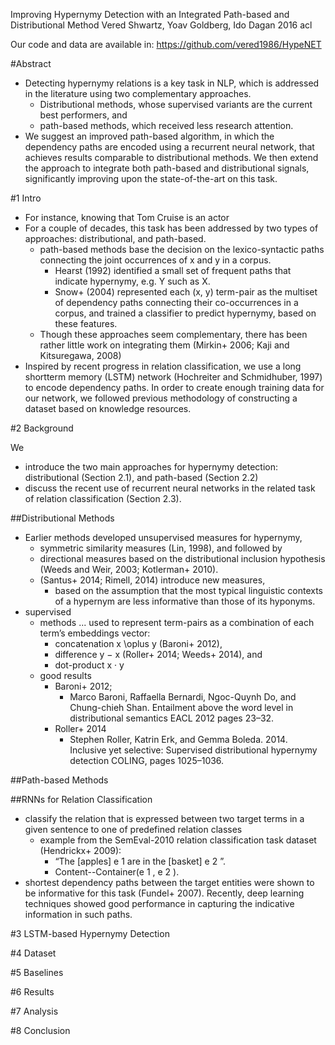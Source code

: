 Improving Hypernymy Detection
  with an Integrated Path-based and Distributional Method
Vered Shwartz, Yoav Goldberg, Ido Dagan
2016 acl

  Our code and data are available in: https://github.com/vered1986/HypeNET

#Abstract

* Detecting hypernymy relations is a key task in NLP, which is addressed in the
literature using two complementary approaches. 
  * Distributional methods, whose supervised variants are the current best
    performers, and 
  * path-based methods, which received less research attention. 
* We suggest an improved path-based algorithm, in which the dependency paths
  are encoded using a recurrent neural network, that achieves results
  comparable to distributional methods. We then extend the approach to
  integrate both path-based and distributional signals, significantly improving
  upon the state-of-the-art on this task.

#1 Intro

* For instance, knowing that Tom Cruise is an actor
* For a couple of decades, this task has been addressed by two types of
  approaches: distributional, and path-based.
  * path-based methods base the decision on the lexico-syntactic paths
    connecting the joint occurrences of x and y in a corpus. 
    * Hearst (1992) identified a small set of frequent paths that indicate
      hypernymy, e.g. Y such as X. 
    * Snow+ (2004) represented each (x, y) term-pair as the multiset of
      dependency paths connecting their co-occurrences in a corpus, and
      trained a classifier to predict hypernymy, based on these features.
  * Though these approaches seem complementary, there has been rather little
    work on integrating them 
      (Mirkin+ 2006; Kaji and Kitsuregawa, 2008)
* Inspired by recent progress in relation classification, we use a long
  shortterm memory (LSTM) network (Hochreiter and Schmidhuber, 1997) to encode
  dependency paths.  In order to create enough training data for our network,
  we followed previous methodology of constructing a dataset based on
  knowledge resources.

#2 Background

We 
  * introduce the two main approaches for hypernymy detection: distributional
    (Section 2.1), and path-based (Section 2.2)
  * discuss the recent use of recurrent neural networks in the related task of
    relation classification (Section 2.3).

##Distributional Methods

* Earlier methods developed unsupervised measures for hypernymy, 
  * symmetric similarity measures (Lin, 1998), and followed by 
  * directional measures based on the distributional inclusion hypothesis
    (Weeds and Weir, 2003; Kotlerman+ 2010).
  * (Santus+ 2014; Rimell, 2014) introduce new measures, 
    * based on the assumption that the most typical linguistic contexts of a
      hypernym are less informative than those of its hyponyms.
* supervised
  * methods ... used to represent term-pairs as a combination of each term’s
    embeddings vector: 
    * concatenation x \oplus y (Baroni+ 2012), 
    * difference y − x (Roller+ 2014; Weeds+ 2014), and
    * dot-product x · y 
  * good results 
    * Baroni+ 2012; 
      * Marco Baroni, Raffaella Bernardi, Ngoc-Quynh Do, and Chung-chieh Shan.
        Entailment above the word level in distributional semantics
        EACL 2012 pages 23–32.  
    * Roller+ 2014
      * Stephen Roller, Katrin Erk, and Gemma Boleda. 2014.
        Inclusive yet selective: Supervised distributional hypernymy detection
        COLING, pages 1025–1036.

##Path-based Methods

##RNNs for Relation Classification

* classify the relation that is expressed between two target terms in a given
  sentence to one of predefined relation classes
  * example from the SemEval-2010 relation classification task dataset
    (Hendrickx+ 2009): 
    * “The [apples] e 1 are in the [basket] e 2 ”.  
    * Content--Container(e 1 , e 2 ).
* shortest dependency paths between the target entities were shown to be
  informative for this task (Fundel+ 2007). Recently, deep learning
  techniques showed good performance in capturing the indicative information
  in such paths.

#3 LSTM-based Hypernymy Detection

#4 Dataset

#5 Baselines

#6 Results

#7 Analysis

#8 Conclusion

